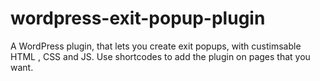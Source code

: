 # wordpress-exit-popup-plugin
A WordPress plugin, that lets you create exit popups, with custimsable HTML , CSS and JS. Use shortcodes to add the plugin on pages that you want.
